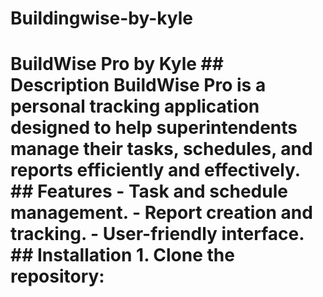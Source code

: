 # Buildingwise-by-kyle
# BuildWise Pro by Kyle  ## Description BuildWise Pro is a personal tracking application designed to help superintendents manage their tasks, schedules, and reports efficiently and effectively.  ## Features - Task and schedule management. - Report creation and tracking. - User-friendly interface.  ## Installation 1. Clone the repository:
